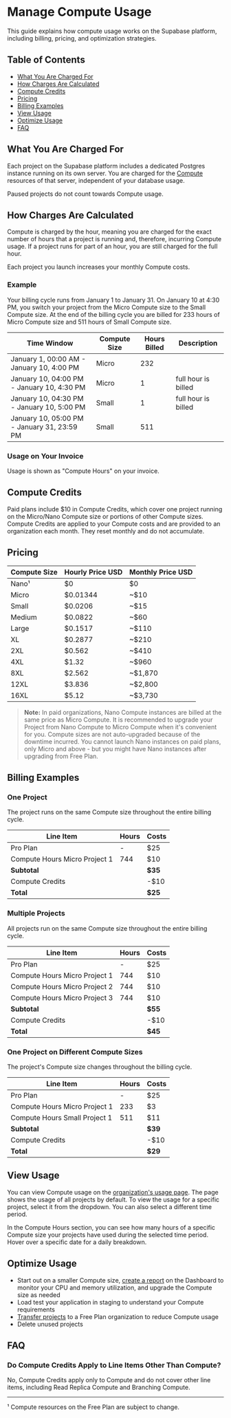 # Manage Compute Usage

This guide explains how compute usage works on the Supabase platform, including billing, pricing, and optimization strategies.

## Table of Contents

- [What You Are Charged For](#what-you-are-charged-for)
- [How Charges Are Calculated](#how-charges-are-calculated)
- [Compute Credits](#compute-credits)
- [Pricing](#pricing)
- [Billing Examples](#billing-examples)
- [View Usage](#view-usage)
- [Optimize Usage](#optimize-usage)
- [FAQ](#faq)

## What You Are Charged For

Each project on the Supabase platform includes a dedicated Postgres instance running on its own server. You are charged for the [Compute](https://supabase.com/docs/guides/platform/compute-and-disk#compute) resources of that server, independent of your database usage.

Paused projects do not count towards Compute usage.

## How Charges Are Calculated

Compute is charged by the hour, meaning you are charged for the exact number of hours that a project is running and, therefore, incurring Compute usage. If a project runs for part of an hour, you are still charged for the full hour.

Each project you launch increases your monthly Compute costs.

### Example

Your billing cycle runs from January 1 to January 31. On January 10 at 4:30 PM, you switch your project from the Micro Compute size to the Small Compute size. At the end of the billing cycle you are billed for 233 hours of Micro Compute size and 511 hours of Small Compute size.

| Time Window | Compute Size | Hours Billed | Description |
| --- | --- | --- | --- |
| January 1, 00:00 AM - January 10, 4:00 PM | Micro | 232 |  |
| January 10, 04:00 PM - January 10, 4:30 PM | Micro | 1 | full hour is billed |
| January 10, 04:30 PM - January 10, 5:00 PM | Small | 1 | full hour is billed |
| January 10, 05:00 PM - January 31, 23:59 PM | Small | 511 |  |

### Usage on Your Invoice

Usage is shown as "Compute Hours" on your invoice.

## Compute Credits

Paid plans include $10 in Compute Credits, which cover one project running on the Micro/Nano Compute size or portions of other Compute sizes. Compute Credits are applied to your Compute costs and are provided to an organization each month. They reset monthly and do not accumulate.

## Pricing

| Compute Size | Hourly Price USD | Monthly Price USD |
| --- | --- | --- |
| Nano¹ | $0 | $0 |
| Micro | $0.01344 | ~$10 |
| Small | $0.0206 | ~$15 |
| Medium | $0.0822 | ~$60 |
| Large | $0.1517 | ~$110 |
| XL | $0.2877 | ~$210 |
| 2XL | $0.562 | ~$410 |
| 4XL | $1.32 | ~$960 |
| 8XL | $2.562 | ~$1,870 |
| 12XL | $3.836 | ~$2,800 |
| 16XL | $5.12 | ~$3,730 |

> **Note:** In paid organizations, Nano Compute instances are billed at the same price as Micro Compute. It is recommended to upgrade your Project from Nano Compute to Micro Compute when it's convenient for you. Compute sizes are not auto-upgraded because of the downtime incurred. You cannot launch Nano instances on paid plans, only Micro and above - but you might have Nano instances after upgrading from Free Plan.

## Billing Examples

### One Project

The project runs on the same Compute size throughout the entire billing cycle.

| Line Item | Hours | Costs |
| --- | --- | --- |
| Pro Plan | - | $25 |
| Compute Hours Micro Project 1 | 744 | $10 |
| **Subtotal** |  | **$35** |
| Compute Credits |  | -$10 |
| **Total** |  | **$25** |

### Multiple Projects

All projects run on the same Compute size throughout the entire billing cycle.

| Line Item | Hours | Costs |
| --- | --- | --- |
| Pro Plan | - | $25 |
| Compute Hours Micro Project 1 | 744 | $10 |
| Compute Hours Micro Project 2 | 744 | $10 |
| Compute Hours Micro Project 3 | 744 | $10 |
| **Subtotal** |  | **$55** |
| Compute Credits |  | -$10 |
| **Total** |  | **$45** |

### One Project on Different Compute Sizes

The project's Compute size changes throughout the billing cycle.

| Line Item | Hours | Costs |
| --- | --- | --- |
| Pro Plan | - | $25 |
| Compute Hours Micro Project 1 | 233 | $3 |
| Compute Hours Small Project 1 | 511 | $11 |
| **Subtotal** |  | **$39** |
| Compute Credits |  | -$10 |
| **Total** |  | **$29** |

## View Usage

You can view Compute usage on the [organization's usage page](https://supabase.com/dashboard/org/_/usage). The page shows the usage of all projects by default. To view the usage for a specific project, select it from the dropdown. You can also select a different time period.

In the Compute Hours section, you can see how many hours of a specific Compute size your projects have used during the selected time period. Hover over a specific date for a daily breakdown.

## Optimize Usage

- Start out on a smaller Compute size, [create a report](https://supabase.com/dashboard/project/_/reports) on the Dashboard to monitor your CPU and memory utilization, and upgrade the Compute size as needed
- Load test your application in staging to understand your Compute requirements
- [Transfer projects](https://supabase.com/docs/guides/platform/project-transfer) to a Free Plan organization to reduce Compute usage
- Delete unused projects

## FAQ

### Do Compute Credits Apply to Line Items Other Than Compute?

No, Compute Credits apply only to Compute and do not cover other line items, including Read Replica Compute and Branching Compute.

---

¹ Compute resources on the Free Plan are subject to change.
